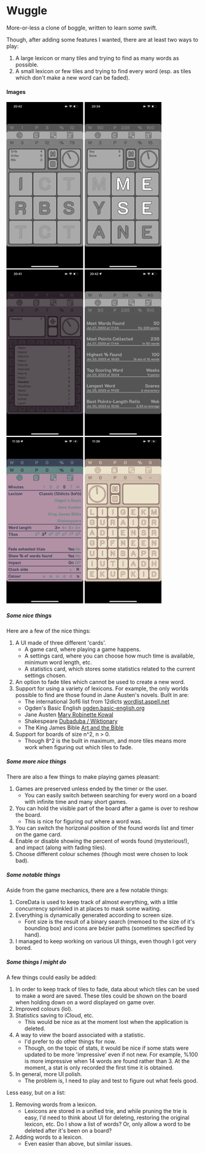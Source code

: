 # Wuggle

More-or-less a clone of boggle, written to learn some swift.

Though, after adding some features I wanted, there are at least two ways to play:

1. A large lexicon or many tiles and trying to find as many words as possible.
2. A small lexicon or few tiles and trying to find every word (esp. as tiles  which don't make a new word can be faded).

#### Images

<img src="https://github.com/teeaychem/wuggle/blob/main/images/01.PNG?raw=true" alt="Game screen, partially played, some tiles faded" width="200"/>
<img src="https://github.com/teeaychem/wuggle/blob/main/images/02.PNG?raw=true" alt="Different game screen, partially played, some tiles faded, word selected, different stats" width="200"/>
<img src="https://github.com/teeaychem/wuggle/blob/main/images/03.PNG?raw=true" alt="Game over screen, purple colour scheme, many tiles" width="200"/>
<img src="https://github.com/teeaychem/wuggle/blob/main/images/04.PNG?raw=true" alt="Stats screen" width="200"/>
<img src="https://github.com/teeaychem/wuggle/blob/main/images/05.PNG?raw=true" alt="Settings screen, strange colour scheme choice" width="200"/>
<img src="https://github.com/teeaychem/wuggle/blob/main/images/06.PNG?raw=true" alt="Fresh game, many tiles, bright colour scheme, percent not shown" width="200"/>

##### Some nice things

Here are a few of the nice things:

1. A UI made of three different 'cards'.
    - A game card, where playing a game happens.
    - A settings card, where you can choose how much time is available, minimum word length, etc.
    - A statistics card, which stores some statistics related to the current settings chosen.
2. An option to fade tiles which cannot be used to create a new word.
3. Support for using a variety of lexicons.
    For example, the only worlds possible to find are those found in Jane Austen's novels.
    Built in are:
    - The international 3of6 list from 12dicts [wordlist.aspell.net](http://wordlist.aspell.net/12dicts/)
    - Ogden's Basic English [ogden.basic-english.org](http://ogden.basic-english.org/words.html)
    - Jane Austen [Mary Robinette Kowal](https://maryrobinettekowal.com/journal/the-jane-austen-word-list/)
    - Shakespeare [Dubaduba / Wiktionary](https://en.wiktionary.org/wiki/Wiktionary:Frequency_lists/Complete_Shakespeare_wordlist)
    - The King James Bible [Art and the Bible](https://www.artbible.info/concordance/)
4. Support for boards of size n^2, n > 0.
    - Though 8^2 is the built in maximum, and more tiles means more work when figuring out which tiles to fade.

##### Some more nice things

There are also a few things to make playing games pleasant:

1. Games are preserved unless ended by the timer or the user.
    - You can easily switch between searching for every word on a board with infinite time and many short games.
2. You can hold the visible part of the board after a game is over to reshow the board.
    - This is nice for figuring out where a word was.
3. You can switch the horizonal position of the found words list and timer on the game card.
4. Enable or disable showing the percent of words found (mysterious!), and impact (along with fading tiles).
5. Choose different colour schemes (though most were chosen to look bad).


##### Some notable things

Aside from the game mechanics, there are a few notable things:

1. CoreData is used to keep track of almost everything, with a little concurrency sprinkled in at places to mask some waiting.
2. Everything is dynamically generated according to screen size.
    - Font size is the result of a binary search (memoed to the size of it's bounding box) and icons are bézier paths (sometimes specified by hand).
3. I managed to keep working on various UI things, even though I got very bored.

##### Some things I might do

A few things could easily be added:

1. In order to keep track of tiles to fade, data about which tiles can be used to make a word are saved.
These tiles could be shown on the board when holding down on a word displayed on game over.
2. Improved colours (lol).
3. Statistics saving to iCloud, etc.
    - This would be nice as at the moment lost when the application is deleted.
4. A way to view the board associated with a statistic.
    - I'd prefer to do other things for now.
    - Though, on the topic of stats, it would be nice if some stats were updated to be more 'impressive' even if not new.
    For example, %100 is more impressive when 14 words are found rather than 3.
    At the moment, a stat is only recorded the first time it is obtained.
5. In general, more UI polish.
    - The problem is, I need to play and test to figure out what feels good.

Less easy, but on a list:

1. Removing words from a lexicon.
    - Lexicons are stored in a unified trie, and while pruning the trie is easy, I'd need to think about UI for deleting, restoring the original lexicon, etc.
    Do I show a list of words?
    Or, only allow a word to be deleted after it's been on a board?
2. Adding words to a lexicon.
    - Even easier than above, but similar issues.